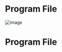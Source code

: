 <h1>Program File</h1>

![image](https://github.com/user-attachments/assets/ebc74ea2-2c92-4c01-ac96-e91f5ad47fe0)

<h1>Program File</h1>
